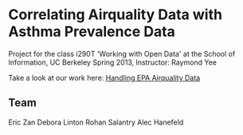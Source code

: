Correlating Airquality Data with Asthma Prevalence Data
=========
Project for the class i290T 'Working with Open Data' at the School of Information, UC Berkeley
Spring 2013, Instructor: Raymond Yee

Take a look at our work here:
[Handling EPA Airquality Data](https://raw.github.com/ahane/airquality_asthma/master/EPA_to_DF.ipynb)


Team
----
Eric Zan
Debora Linton
Rohan Salantry
Alec Hanefeld